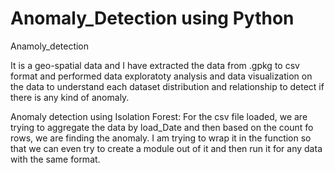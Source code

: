 # Anomaly_Detection using Python
Anamoly_detection

It is a geo-spatial data and I have extracted the data from .gpkg to csv format and performed data exploratoty analysis and data visualization on the data to understand each dataset distribution and relationship to detect if there is any kind of anomaly.


Anomaly detection using Isolation Forest:
For the csv file loaded, we are trying to aggregate the data by load_Date and then based on the count fo rows, we are finding the anomaly. I am trying to wrap it in the function so that we can even try to create a module out of it and then run it for any data with the same format.
